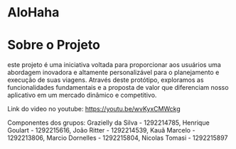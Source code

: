 # AloHaha


# Sobre o Projeto

 este projeto é uma iniciativa voltada para proporcionar aos usuários uma abordagem inovadora e altamente personalizável para o planejamento e execução de suas viagens. Através deste protótipo, exploramos as funcionalidades fundamentais e a proposta de valor que diferenciam nosso aplicativo em um mercado dinâmico e competitivo.


 Link do video no youtube: https://youtu.be/wvKyxCMWckg

 Componentes dos grupos: 
Grazielly da Silva - 1292214785​, Henrique Goulart - 1292215616​, João Ritter - 1292214539​, Kauã Marcelo - 1292213806​, Marcio Dornelles - 1292215804​, Nicolas Tomasi - 1292215897

